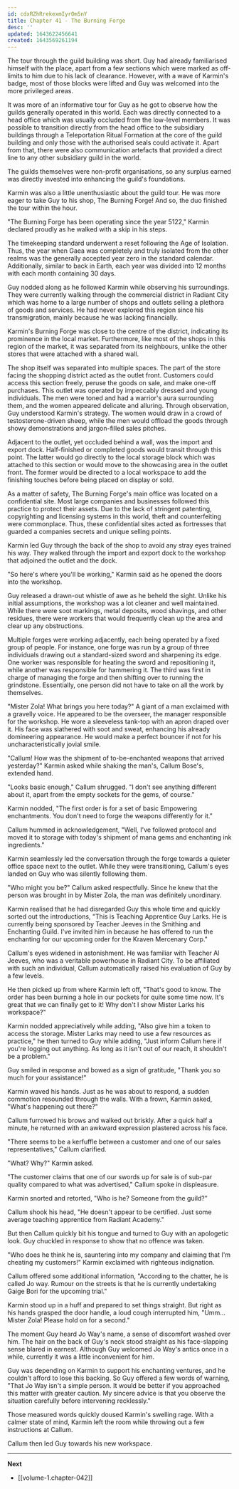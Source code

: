 ```yaml
---
id: cdxRZhRrekexmIyrOm5nY
title: Chapter 41 - The Burning Forge
desc: ''
updated: 1643622456641
created: 1643569261194
---
```


The tour through the guild building was short. Guy had already familiarised himself with the place, apart from a few sections which were marked as off-limits to him due to his lack of clearance. However, with a wave of Karmin's badge, most of those blocks were lifted and Guy was welcomed into the more privileged areas.

It was more of an informative tour for Guy as he got to observe how the guilds generally operated in this world. Each was directly connected to a head office which was usually occluded from the low-level members. It was possible to transition directly from the head office to the subsidiary buildings through a Teleportation Ritual Formation at the core of the guild building and only those with the authorised seals could activate it. Apart from that, there were also communication artefacts that provided a direct line to any other subsidiary guild in the world.

The guilds themselves were non-profit organisations, so any surplus earned was directly invested into enhancing the guild's foundations.

Karmin was also a little unenthusiastic about the guild tour. He was more eager to take Guy to his shop, The Burning Forge! And so, the duo finished the tour within the hour.

"The Burning Forge has been operating since the year 5122," Karmin declared proudly as he walked with a skip in his steps.

The timekeeping standard underwent a reset following the Age of Isolation. Thus, the year when Gaea was completely and truly isolated from the other realms was the generally accepted year zero in the standard calendar. Additionally, similar to back in Earth, each year was divided into 12 months with each month containing 30 days.

Guy nodded along as he followed Karmin while observing his surroundings. They were currently walking through the commercial district in Radiant City which was home to a large number of shops and outlets selling a plethora of goods and services. He had never explored this region since his transmigration, mainly because he was lacking financially.

Karmin's Burning Forge was close to the centre of the district, indicating its prominence in the local market. Furthermore, like most of the shops in this region of the market, it was separated from its neighbours, unlike the other stores that were attached with a shared wall.

The shop itself was separated into multiple spaces. The part of the store facing the shopping district acted as the outlet front. Customers could access this section freely, peruse the goods on sale, and make one-off purchases. This outlet was operated by impeccably dressed and young individuals. The men were toned and had a warrior's aura surrounding them, and the women appeared delicate and alluring. Through observation, Guy understood Karmin's strategy. The women would draw in a crowd of testosterone-driven sheep, while the men would offload the goods through showy demonstrations and jargon-filled sales pitches. 

Adjacent to the outlet, yet occluded behind a wall, was the import and export dock. Half-finished or completed goods would transit through this point. The latter would go directly to the local storage block which was attached to this section or would move to the showcasing area in the outlet front. The former would be directed to a local workspace to add the finishing touches before being placed on display or sold.

As a matter of safety, The Burning Forge's main office was located on a confidential site. Most large companies and businesses followed this practice to protect their assets. Due to the lack of stringent patenting, copyrighting and licensing systems in this world, theft and counterfeiting were commonplace. Thus, these confidential sites acted as fortresses that guarded a companies secrets and unique selling points.

Karmin led Guy through the back of the shop to avoid any stray eyes trained his way. They walked through the import and export dock to the workshop that adjoined the outlet and the dock.

"So here's where you'll be working," Karmin said as he opened the doors into the workshop.

Guy released a drawn-out whistle of awe as he beheld the sight. Unlike his initial assumptions, the workshop was a lot cleaner and well maintained. While there were soot markings, metal deposits, wood shavings, and other residues, there were workers that would frequently clean up the area and clear up any obstructions.

Multiple forges were working adjacently, each being operated by a fixed group of people. For instance, one forge was run by a group of three individuals drawing out a standard-sized sword and sharpening its edge. One worker was responsible for heating the sword and repositioning it, while another was responsible for hammering it. The third was first in charge of managing the forge and then shifting over to running the grindstone. Essentially, one person did not have to take on all the work by themselves.

"Mister Zola! What brings you here today?" A giant of a man exclaimed with a gravelly voice. He appeared to be the overseer, the manager responsible for the workshop. He wore a sleeveless tank-top with an apron draped over it. His face was slathered with soot and sweat, enhancing his already domineering appearance. He would make a perfect bouncer if not for his uncharacteristically jovial smile.

"Callum! How was the shipment of to-be-enchanted weapons that arrived yesterday?" Karmin asked while shaking the man's, Callum Bose's, extended hand.

"Looks basic enough," Callum shrugged. "I don't see anything different about it, apart from the empty sockets for the gems, of course."

Karmin nodded, "The first order is for a set of basic Empowering enchantments. You don't need to forge the weapons differently for it."

Callum hummed in acknowledgement, "Well, I've followed protocol and moved it to storage with today's shipment of mana gems and enchanting ink ingredients."

Karmin seamlessly led the conversation through the forge towards a quieter office space next to the outlet. While they were transitioning, Callum's eyes landed on Guy who was silently following them.

"Who might you be?" Callum asked respectfully. Since he knew that the person was brought in by Mister Zola, the man was definitely unordinary.

Karmin realised that he had disregarded Guy this whole time and quickly sorted out the introductions, "This is Teaching Apprentice Guy Larks. He is currently being sponsored by Teacher Jeeves in the Smithing and Enchanting Guild. I've invited him in because he has offered to run the enchanting for our upcoming order for the Kraven Mercenary Corp."

Callum's eyes widened in astonishment. He was familiar with Teacher Al Jeeves, who was a veritable powerhouse in Radiant City. To be affiliated with such an individual, Callum automatically raised his evaluation of Guy by a few levels.

He then picked up from where Karmin left off, "That's good to know. The order has been burning a hole in our pockets for quite some time now. It's great that we can finally get to it! Why don't I show Mister Larks his workspace?"

Karmin nodded appreciatively while adding, "Also give him a token to access the storage. Mister Larks may need to use a few resources as practice," he then turned to Guy while adding, "Just inform Callum here if you're logging out anything. As long as it isn't out of our reach, it shouldn't be a problem."

Guy smiled in response and bowed as a sign of gratitude, "Thank you so much for your assistance!"

Karmin waved his hands. Just as he was about to respond, a sudden commotion resounded through the walls. With a frown, Karmin asked, "What's happening out there?"

Callum furrowed his brows and walked out briskly. After a quick half a minute, he returned with an awkward expression plastered across his face.

"There seems to be a kerfuffle between a customer and one of our sales representatives," Callum clarified.

"What? Why?" Karmin asked.

"The customer claims that one of our swords up for sale is of sub-par quality compared to what was advertised," Callum spoke in displeasure.

Karmin snorted and retorted, "Who is he? Someone from the guild?"

Callum shook his head, "He doesn't appear to be certified. Just some average teaching apprentice from Radiant Academy."

But then Callum quickly bit his tongue and turned to Guy with an apologetic look. Guy chuckled in response to show that no offence was taken.

"Who does he think he is, sauntering into my company and claiming that I'm cheating my customers!" Karmin exclaimed with righteous indignation.

Callum offered some additional information, "According to the chatter, he is called Jo way. Rumour on the streets is that he is currently undertaking Gaige Bori for the upcoming trial."

Karmin stood up in a huff and prepared to set things straight. But right as his hands grasped the door handle, a loud cough interrupted him, "Umm... Mister Zola! Please hold on for a second."

The moment Guy heard Jo Way's name, a sense of discomfort washed over him. The hair on the back of Guy's neck stood straight as his face-slapping sense blared in earnest. Although Guy welcomed Jo Way's antics once in a while, currently it was a little inconvenient for him.

Guy was depending on Karmin to support his enchanting ventures, and he couldn't afford to lose this backing. So Guy offered a few words of warning, "That Jo Way isn't a simple person. It would be better if you approached this matter with greater caution. My sincere advice is that you observe the situation carefully before intervening recklessly."

Those measured words quickly doused Karmin's swelling rage. With a calmer state of mind, Karmin left the room while throwing out a few instructions at Callum.

Callum then led Guy towards his new workspace.

____

**Next**
* [[volume-1.chapter-042]]